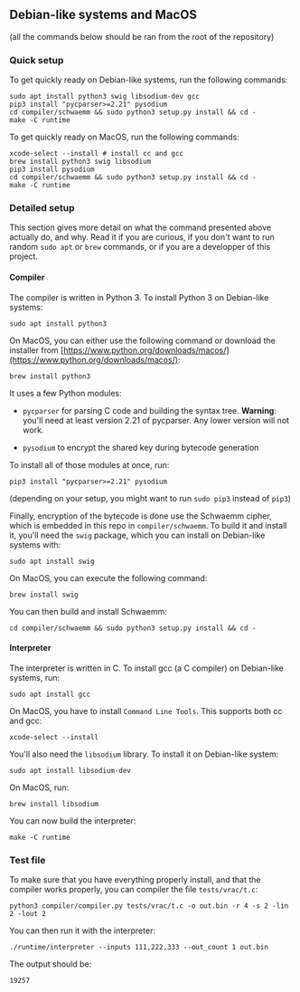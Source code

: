 ## Debian-like systems and MacOS

(all the commands below should be ran from the root of the repository)

### Quick setup

To get quickly ready on Debian-like systems, run the following commands:

    sudo apt install python3 swig libsodium-dev gcc
    pip3 install "pycparser>=2.21" pysodium
    cd compiler/schwaemm && sudo python3 setup.py install && cd -
    make -C runtime

To get quickly ready on MacOS, run the following commands:

    xcode-select --install # install cc and gcc
    brew install python3 swig libsodium
    pip3 install pysodium
    cd compiler/schwaemm && sudo python3 setup.py install && cd -
    make -C runtime

### Detailed setup

This section gives more detail on what the command presented above
actually do, and why. Read it if you are curious, if you don't want to
run random `sudo apt` or `brew` commands, or if you are a developper of this
project.

#### Compiler

The compiler is written in Python 3. To install Python 3 on Debian-like systems:

    sudo apt install python3

On MacOS, you can either use the following command or download the installer from [https://www.python.org/downloads/macos/](https://www.python.org/downloads/macos/):

    brew install python3

It uses a few Python modules:

  * `pycparser` for parsing C code and building the syntax tree.
  **Warning**: you'll need at least version 2.21 of pycparser. Any
  lower version will not work.

  * `pysodium` to encrypt the shared key during bytecode generation

To install all of those modules at once, run:

    pip3 install "pycparser>=2.21" pysodium

(depending on your setup, you might want to run `sudo pip3` instead of `pip3`)


Finally, encryption of the bytecode is done use the Schwaemm cipher,
which is embedded in this repo in `compiler/schwaemm`. To build it and
install it, you'll need the `swig` package, which you can install on Debian-like systems with:

    sudo apt install swig

On MacOS, you can execute the following command:

    brew install swig

You can then build and install Schwaemm:

    cd compiler/schwaemm && sudo python3 setup.py install && cd -

#### Interpreter

The interpreter is written in C. To install gcc (a C compiler) on Debian-like systems, run:

    sudo apt install gcc

On MacOS, you have to install `Command Line Tools`. This supports both cc and gcc:

    xcode-select --install

You'll also need the `libsodium` library. To install it on Debian-like system:

    sudo apt install libsodium-dev

On MacOS, run:

    brew install libsodium

You can now build the interpreter:

    make -C runtime


### Test file

To make sure that you have everything properly install, and that the
compiler works properly, you can compiler the file `tests/vrac/t.c`:

    python3 compiler/compiler.py tests/vrac/t.c -o out.bin -r 4 -s 2 -lin 2 -lout 2

You can then run it with the interpreter:

    ./runtime/interpreter --inputs 111,222,333 --out_count 1 out.bin

The output should be:

    19257
